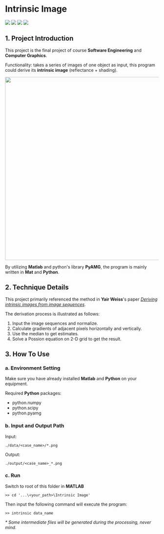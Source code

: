 # Intrinsic Image

![](https://img.shields.io/badge/PyAMG-3.3.2-blue.svg?style=flat-square)
![](https://img.shields.io/badge/Matlab-2015a-green.svg?style=flat-square)  ![](https://img.shields.io/badge/Language-Mat%20|%20Python-yellowgreen.svg?style=flat-square) ![](https://img.shields.io/badge/Platform-Windows-lightgray.svg?style=flat-square)

## 1. Project Introduction

This project is the final project of course **Software Engineering** and **Computer Graphics**.

Functionality: takes a series of images of one object as input, this program could derive its **intrinsic image** (reflectance + shading).

<div align=center>
	<img src="https://i.imgur.com/7J7iH5P.png" width="600">
</div>


By utilizing **Matlab** and python's library **PyAMG**, the program is mainly written in **Mat** and **Python**.

## 2. Technique Details

This project primarily referenced the method in **Yair Weiss**'s paper [*Deriving intrinsic images from image sequences*](http://ieeexplore.ieee.org/document/937606/).

The derivation process is illustrated as follows:

1. Input the image sequences and normalize.
2. Calculate gradients of adjacent pixels horizontally and vertically.
3. Use the median to get estimates.
4. Solve a Possion equation on 2-D grid to get the result.


## 3. How To Use

### a. Environment Setting

Make sure you have already installed **Matlab** and **Python** on your equipment.

Required **Python** packages:

- python.numpy
- python.scipy
- python.pyamg

### b. Input and Output Path

Input:

    ./data/<case_name>/*.png

Output:

    ./output/<case_name>_*.png

### c. Run

Switch to root of this folder in **MATLAB**

    >> cd '...\<your_path>\Intrinsic Image'

Then input the following command will execute the program:

    >> intrinsic data_name

*\* Some intermediate files will be generated during the processing, never mind.*